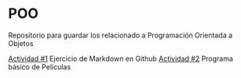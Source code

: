 # POO
Repositorio para guardar los relacionado a Programación Orientada a Objetos

[Actividad #1](./Setup/README.md) Ejercicio de Markdown en Github
[Actividad #2](./Peliculas/Program.cs) Programa básico de Películas
